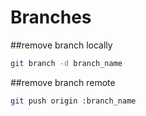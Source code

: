 # Branches

##remove branch locally

```bash
git branch -d branch_name
```
##remove branch remote

```bash
git push origin :branch_name

```
